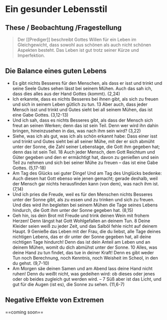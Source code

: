 # Ein gesunder Lebensstil

## These / Beobachtung /Fragestellung

> Der [[Prediger]] beschreibt Gottes Willen für ein Leben im Gleichgewicht, dass sowohl aus schönen als auch nicht schönen Aspekten besteht. Das Leben ist gut trotz seiner Kürze und Imperfektion.

## Die Balance eines guten Lebens

- Es gibt nichts Besseres für den Menschen, als dass er isst und trinkt und seine Seele Gutes sehen lässt bei seinem Mühen. Auch das sah ich, dass dies alles aus der Hand Gottes ⟨kommt⟩. (2,24)
- Ich erkannte, dass es nichts Besseres bei ihnen gibt, als sich zu freuen und sich in seinem Leben gütlich zu tun. 13 Aber auch, dass jeder Mensch isst und trinkt und Gutes sieht bei all seinem Mühen, das ist eine Gabe Gottes. (3,12-13)
- Und ich sah, dass es nichts Besseres gibt, als dass der Mensch sich freut an seinen Werken; denn das ist sein Teil. Denn wer wird ihn dahin bringen, hineinzusehen in das, was nach ihm sein wird? (3,22)
- Siehe, was ich als gut, was ich als schön erkannt habe: Dass einer isst und trinkt und Gutes sieht bei all seiner Mühe, mit der er sich abmüht unter der Sonne, die Zahl seiner Lebenstage, die Gott ihm gegeben hat; denn das ist sein Teil. 18 Auch jeder Mensch, dem Gott Reichtum und Güter gegeben und den er ermächtigt hat, davon zu genießen und sein Teil zu nehmen und sich bei seiner Mühe zu freuen – das ist eine Gabe Gottes. (5,17-18)
- Am Tag des Glücks sei guter Dinge! Und am Tag des Unglücks bedenke: Auch diesen hat Gott ebenso wie jenen gemacht; gerade deshalb, weil der Mensch gar nichts herausfinden kann ⟨von dem⟩, was nach ihm ist. (7,14)
- Und ich pries die Freude, weil es für den Menschen nichts Besseres unter der Sonne gibt, als zu essen und zu trinken und sich zu freuen. Und dies wird ihn begleiten bei seinem Mühen die Tage seines Lebens hindurch, die Gott ihm unter der Sonne gegeben hat. (8,15)
- Geh hin, iss dein Brot mit Freude und trink deinen Wein mit frohem Herzen! Denn längst hat Gott Wohlgefallen an deinem Tun. 8 Deine Kleider seien weiß zu jeder Zeit, und das Salböl fehle nicht auf deinem Haupt. 9 Genieße das Leben mit der Frau, die du liebst, alle Tage deines nichtigen Lebens, das er dir unter der Sonne gegeben hat, all deine nichtigen Tage hindurch! Denn das ist dein Anteil am Leben und an deinem Mühen, womit du dich abmühst unter der Sonne. 10 Alles, was deine Hand zu tun findet, das tue in deiner Kraft! Denn es gibt weder Tun noch Berechnung, noch Kenntnis, noch Weisheit im Scheol, in den du gehst. (9,7-10)
- Am Morgen säe deinen Samen und am Abend lass deine Hand nicht ruhen! Denn du weißt nicht, was gedeihen wird: ob dieses oder jenes oder ob beides zugleich gut werden wird. – 7 Süß aber ist das Licht, und gut für die Augen ⟨ist es⟩, die Sonne zu sehen. (11,6-7)

## Negative Effekte von Extremen

==coming soon==